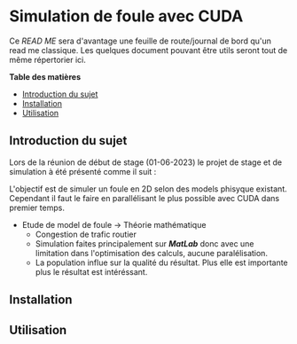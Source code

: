 # Simulation de foule avec CUDA
Ce *READ ME* sera d'avantage une feuille de route/journal de bord qu'un read me classique. Les quelques document pouvant être utils seront tout de même répertorier ici. 

__Table des matières__

- [Introduction du sujet](#introduction-du-sujet)
- [Installation](#installation)
- [Utilisation](#utilisation)

## Introduction du sujet
Lors de  la réunion de début de stage (01-06-2023) le projet de stage et de simulation à été présenté comme il suit :

L'objectif est de simuler un foule en 2D selon des models phisyque existant. Cependant il faut le faire en parallélisant le plus possible avec CUDA dans premier temps.

- Etude de model de foule $\rightarrow$ Théorie mathématique 
    - Congestion de trafic routier 
    - Simulation faites principalement sur ***MatLab*** donc avec une limitation dans l'optimisation des calculs, aucune paralélisation.
    - La population influe sur la qualité du résultat. Plus elle est importante plus le résultat est intéréssant.

## Installation

## Utilisation
